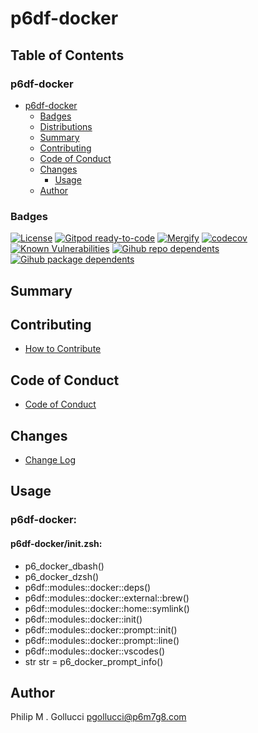 # p6df-docker

## Table of Contents


### p6df-docker
- [p6df-docker](#p6df-docker)
  - [Badges](#badges)
  - [Distributions](#distributions)
  - [Summary](#summary)
  - [Contributing](#contributing)
  - [Code of Conduct](#code-of-conduct)
  - [Changes](#changes)
    - [Usage](#usage)
  - [Author](#author)

### Badges

[![License](https://img.shields.io/badge/License-Apache%202.0-yellowgreen.svg)](https://opensource.org/licenses/Apache-2.0)
[![Gitpod ready-to-code](https://img.shields.io/badge/Gitpod-ready--to--code-blue?logo=gitpod)](https://gitpod.io/#https://github.com/p6m7g8/p6df-docker)
[![Mergify](https://img.shields.io/endpoint.svg?url=https://gh.mergify.io/badges/p6m7g8/p6df-docker/&style=flat)](https://mergify.io)
[![codecov](https://codecov.io/gh/p6m7g8/p6df-docker/branch/master/graph/badge.svg?token=14Yj1fZbew)](https://codecov.io/gh/p6m7g8/p6df-docker)
[![Known Vulnerabilities](https://snyk.io/test/github/p6m7g8/p6df-docker/badge.svg?targetFile=package.json)](https://snyk.io/test/github/p6m7g8/p6df-docker?targetFile=package.json)
[![Gihub repo dependents](https://badgen.net/github/dependents-repo/p6m7g8/p6df-docker)](https://github.com/p6m7g8/p6df-docker/network/dependents?dependent_type=REPOSITORY)
[![Gihub package dependents](https://badgen.net/github/dependents-pkg/p6m7g8/p6df-docker)](https://github.com/p6m7g8/p6df-docker/network/dependents?dependent_type=PACKAGE)

## Summary

## Contributing

- [How to Contribute](CONTRIBUTING.md)

## Code of Conduct

- [Code of Conduct](https://github.com/p6m7g8/.github/blob/master/CODE_OF_CONDUCT.md)

## Changes

- [Change Log](CHANGELOG.md)

## Usage

### p6df-docker:

#### p6df-docker/init.zsh:

- p6_docker_dbash()
- p6_docker_dzsh()
- p6df::modules::docker::deps()
- p6df::modules::docker::external::brew()
- p6df::modules::docker::home::symlink()
- p6df::modules::docker::init()
- p6df::modules::docker::prompt::init()
- p6df::modules::docker::prompt::line()
- p6df::modules::docker::vscodes()
- str str = p6_docker_prompt_info()



## Author

Philip M . Gollucci <pgollucci@p6m7g8.com>

